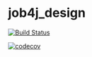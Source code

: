 # job4j_design

[![Build Status](https://travis-ci.com/AleksandrPalenko/job4j_design.svg?branch=master)](https://travis-ci.com/AleksandrPalenko/job4j_design)

[![codecov](https://codecov.io/gh/AleksandrPalenko/job4j_design/branch/master/graph/badge.svg?token=XLL2DZTVXD)](https://codecov.io/gh/AleksandrPalenko/job4j_design)